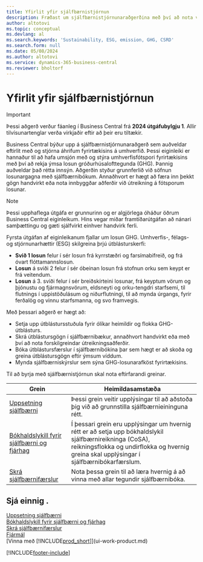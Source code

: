 ```yaml
---
title: Yfirlit yfir sjálfbærnistjórnun
description: Fræðast um sjálfbærnistjórnunaraðgerðina með því að nota veittar upplýsingar og forða.
author: altotovi
ms.topic: conceptual
ms.devlang: al
ms.search.keywords: 'Sustainability, ESG, emission, GHG, CSRD'
ms.search.form: null
ms.date: 05/08/2024
ms.author: altotovi
ms.service: dynamics-365-business-central
ms.reviewer: bholtorf
---
```


# Yfirlit yfir sjálfbærnistjórnun

> [!IMPORTANT]
> Þessi aðgerð verður fáanleg í Business Central frá **2024 útgáfubylgju 1**. Allir tilvísunartenglar verða virkjaðir eftir að þeir eru tiltækir.

Business Central býður upp á sjálfbærnistjórnunaraðgerð sem auðveldar eftirlit með og stjórna áhrifum fyrirtækisins á umhverfið. Þessi eiginleiki er hannaður til að hafa umsjón með og stýra umhverfisfótspori fyrirtækisins með því að rekja ýmsa losun gróðurhúsalofttegunda (GHG). Þannig auðveldar það rétta innsýn. Aðgerðin styður grunnferlið við söfnun losunargagna með sjálfbærnibókum. Annaðhvort er hægt að færa inn þekkt gögn handvirkt eða nota innbyggðar aðferðir við útreikning á fótsporum losunar.

> [!NOTE]
> Þessi upphaflega útgáfa er grunnurinn og er algjörlega óháður öðrum Business Central eiginleikum. Hins vegar miðar framtíðarútgáfan að nánari samþættingu og gæti sjálfvirkt einhver handvirk ferli.

Fyrsta útgáfan af eiginleikanum fjallar um losun GHG. Umhverfis-, félags- og stjórnunarhættir (ESG) skilgreina þrjú útblásturskerfi:

- **Svið 1 losun** felur í sér losun frá kyrrstæðri og farsímabifreið, og frá óvart flóttamannslosun.
- **Losun** á sviði 2 felur í sér óbeinan losun frá stofnun orku sem keypt er frá veitendum.
- **Losun** á 3. sviði felur í sér breiðskírteini losunar, frá keyptum vörum og þjónustu og fjármagnsvörum, eldsneyti og orku-tengdri starfsemi, til flutnings í uppistöðulásum og niðurflutningi, til að mynda úrgangs, fyrir ferðalög og vinnu starfsmanna, og svo framvegis.

Með þessari aðgerð er hægt að:

- Setja upp útblástursstuðula fyrir ólíkar heimildir og flokka GHG-útblásturs.
- Skrá útblástursgögn í sjálfbærnibækur, annaðhvort handvirkt eða með því að nota forskilgreindar útreikningsaðferðir.
- Bóka útblástursfærslur í sjálfbærnibókina þar sem hægt er að skoða og greina útblástursgögn eftir ýmsum víddum.
- Mynda sjálfbærniskýrslur sem sýna GHG-losunarafköst fyrirtækisins.

Til að byrja með sjálfbærnistjórnun skal nota eftirfarandi greinar.

| Grein | Heimildasamstæða |
|---------|-------------|
| [Uppsetning sjálfbærni](finance-sustainability-setup.md) | Þessi grein veitir upplýsingar til að aðstoða þig við að grunnstilla sjálfbærnieininguna rétt. |
| [Bókhaldslykill fyrir sjálfbærni og fjárhag](finance-sustainability-accounts-ledger.md) | Í þessari grein eru upplýsingar um hvernig rétt er að setja upp bókhaldslykil sjálfbærnireikninga (CoSA), reikningsflokka og undirflokka og hvernig greina skal upplýsingar í sjálfbærnibókarfærslum. |
| [Skrá sjálfbærnifærslur](finance-sustainability-journal.md) | Nota þessa grein til að læra hvernig á að vinna með allar tegundir sjálfbærnibóka. |

## Sjá einnig .

[Uppsetning sjálfbærni](finance-sustainability-setup.md)  
[Bókhaldslykill fyrir sjálfbærni og fjárhag](finance-sustainability-accounts-ledger.md)  
[Skrá sjálfbærnifærslur](finance-sustainability-journal.md)  
[Fjármál](finance.md)  
[Vinna með [!INCLUDE[prod_short](includes/prod_short.md)]](ui-work-product.md)  

[!INCLUDE[footer-include](includes/footer-banner.md)]
